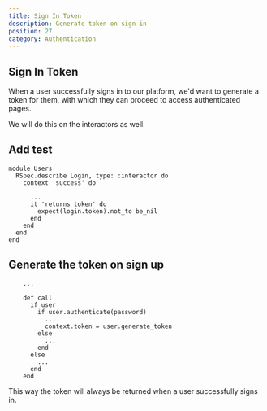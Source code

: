```yaml
---
title: Sign In Token
description: Generate token on sign in
position: 27
category: Authentication
---
```


## Sign In Token

When a user successfully signs in to our platform, we'd want to generate a token for them, with which they can proceed to access authenticated pages.

We will do this on the interactors as well.

## Add test

```ruby[spec/interactors/users/login_spec.rb]
module Users
  RSpec.describe Login, type: :interactor do
    context 'success' do

      ...
      it 'returns token' do
        expect(login.token).not_to be_nil
      end
    end
  end
end
```

## Generate the token on sign up

```ruby[app/interactors/users/login.rb]
    ...

    def call
      if user
        if user.authenticate(password)
          ...
          context.token = user.generate_token
        else
          ...
        end
      else
        ...
      end
    end
```

This way the token will always be returned when a user successfully signs in.
